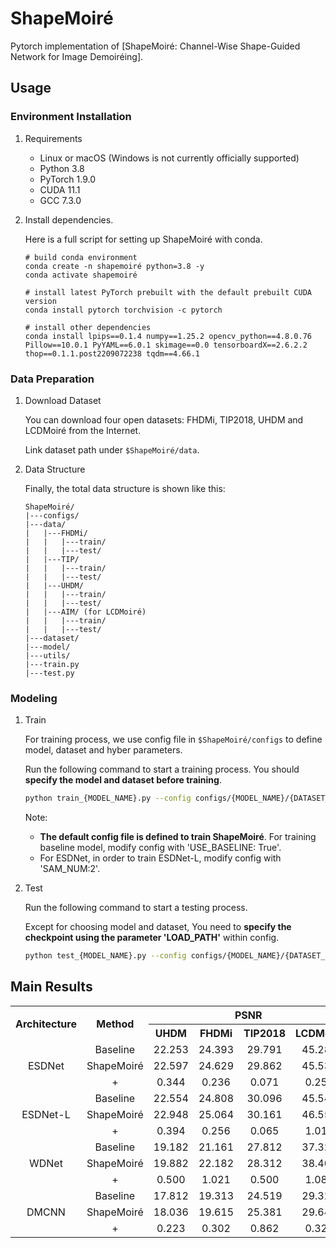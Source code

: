 # ShapeMoiré
Pytorch implementation of [ShapeMoiré: Channel-Wise Shape-Guided Network for Image Demoiréing].

## Usage


### Environment Installation 

1. Requirements
   - Linux or macOS (Windows is not currently officially supported)
   - Python 3.8
   - PyTorch 1.9.0
   - CUDA 11.1 
   - GCC 7.3.0

2. Install dependencies.

    Here is a full script for setting up ShapeMoiré with conda.

    ```shell
    # build conda environment
    conda create -n shapemoiré python=3.8 -y
    conda activate shapemoiré
    
    # install latest PyTorch prebuilt with the default prebuilt CUDA version 
    conda install pytorch torchvision -c pytorch

    # install other dependencies
    conda install lpips==0.1.4 numpy==1.25.2 opencv_python==4.8.0.76 Pillow==10.0.1 PyYAML==6.0.1 skimage==0.0 tensorboardX==2.6.2.2 thop==0.1.1.post2209072238 tqdm==4.66.1

    ```


### Data Preparation

1. Download Dataset 

    You can download four open datasets: FHDMi, TIP2018, UHDM and LCDMoiré from the Internet. 
    
    Link dataset path under `$ShapeMoiré/data`.

2. Data Structure

    Finally, the total data structure is shown like this:
    ```
    ShapeMoiré/
    |---configs/
    |---data/
    |   |---FHDMi/
    |   |   |---train/
    |   |   |---test/
    |   |---TIP/
    |   |   |---train/
    |   |   |---test/
    |   |---UHDM/
    |   |   |---train/
    |   |   |---test/
    |   |---AIM/ (for LCDMoiré)
    |   |   |---train/
    |   |   |---test/
    |---dataset/
    |---model/
    |---utils/
    |---train.py
    |---test.py
    ```

### Modeling 
1. Train

    For training process, we use config file in `$ShapeMoiré/configs` to define model, dataset and hyber parameters.

    Run the following command to start a training process. You should **specify the model and dataset before training**. 

    ```bash
    python train_{MODEL_NAME}.py --config configs/{MODEL_NAME}/{DATASET_NAME}.yaml
    ```

    Note: 
    * **The default config file is defined to train ShapeMoiré**. For training baseline model, modify config with 'USE_BASELINE: True'.
    * For ESDNet, in order to train ESDNet-L, modify config with 'SAM_NUM:2'.


2. Test

    Run the following command to start a testing process. 

    Except for choosing model and dataset, You need to **specify the checkpoint using the parameter 'LOAD_PATH'** within config. 

    ```bash 
    python test_{MODEL_NAME}.py --config configs/{MODEL_NAME}/{DATASET_NAME}.yaml
    ```


## Main Results




<table  style="text-align:center">
    <tr >
        <th rowspan="2" style="text-align:center">Architecture</th><th rowspan="2" style="text-align:center">Method</th><th colspan="4" style="text-align:center">PSNR</th><th rowspan="2" style="text-align:center">Params. (M)</th>
    </tr>
    <tr>
        <th>UHDM</th><th>FHDMi</th><th>TIP2018</th><th>LCDMoiré</th>
    </tr>
    <tr>
        <td rowspan="3">ESDNet</td><td>Baseline</td><td>22.253</td><td>24.393</td><td>29.791</td><td>45.286</td><td>5.394</td>
    </tr>
    <tr>
        <td>ShapeMoiré</td><td>22.597</td><td>24.629</td><td>29.862</td><td>45.537</td><td>5.394</td>
    </tr>
    <tr>
        <td>+</td><td>0.344</td><td>0.236</td><td>0.071</td><td>0.251</td><td>0</td>
    </tr>
    <tr>
        <td rowspan="3">ESDNet-L</td><td>Baseline</td><td>22.554</td><td>24.808</td><td>30.096</td><td>45.544</td><td>10.623</td>
    </tr>
    <tr>
        <td>ShapeMoiré</td><td>22.948</td><td>25.064</td><td>30.161</td><td>46.558</td><td>10.623</td>
    </tr>
    <tr>
        <td>+</td><td>0.394</td><td>0.256</td><td>0.065</td><td>1.014</td><td>0</td>
    </tr>
    <tr>
        <td rowspan="3">WDNet</td><td>Baseline</td><td>19.182</td><td>21.161</td><td>27.812</td><td>37.324</td><td>3.360</td>
    </tr>
    <tr>
        <td>ShapeMoiré</td><td>19.882</td><td>22.182</td><td>28.312</td><td>38.408</td><td>3.360</td>
    </tr>
    <tr>
        <td>+</td><td>0.500</td><td>1.021</td><td>0.500</td><td>1.084</td><td>0</td>
    </tr>
    <tr>
        <td rowspan="3">DMCNN</td><td>Baseline</td><td>17.812</td><td>19.313</td><td>24.519</td><td>29.321</td><td>1.426</td>
    </tr>
    <tr>
        <td>ShapeMoiré</td><td>18.036</td><td>19.615</td><td>25.381</td><td>29.649</td><td>1.426</td>
    </tr>
    <tr>
        <td>+</td><td>0.223</td><td>0.302</td><td>0.862</td><td>0.329</td><td>0</td>
    </tr>
    
</table>







